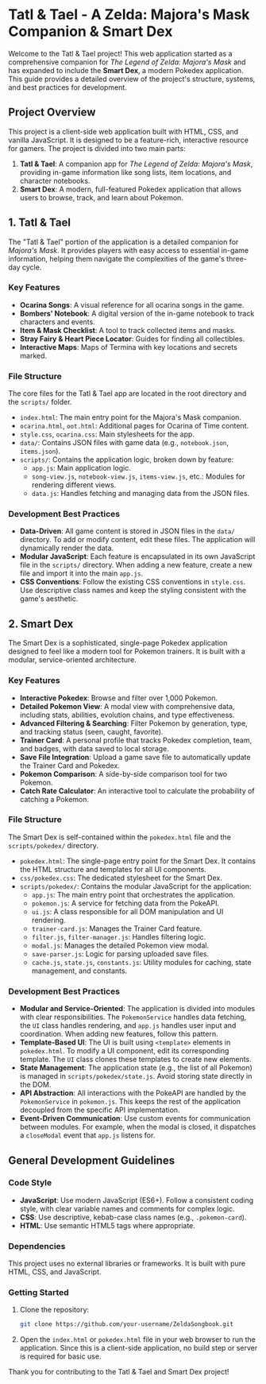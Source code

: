 # Tatl & Tael - A Zelda: Majora's Mask Companion & Smart Dex

Welcome to the Tatl & Tael project! This web application started as a comprehensive companion for *The Legend of Zelda: Majora's Mask* and has expanded to include the **Smart Dex**, a modern Pokedex application. This guide provides a detailed overview of the project's structure, systems, and best practices for development.

## Project Overview

This project is a client-side web application built with HTML, CSS, and vanilla JavaScript. It is designed to be a feature-rich, interactive resource for gamers. The project is divided into two main parts:

1.  **Tatl & Tael**: A companion app for *The Legend of Zelda: Majora's Mask*, providing in-game information like song lists, item locations, and character notebooks.
2.  **Smart Dex**: A modern, full-featured Pokedex application that allows users to browse, track, and learn about Pokemon.

## 1. Tatl & Tael

The "Tatl & Tael" portion of the application is a detailed companion for *Majora's Mask*. It provides players with easy access to essential in-game information, helping them navigate the complexities of the game's three-day cycle.

### Key Features

*   **Ocarina Songs**: A visual reference for all ocarina songs in the game.
*   **Bombers' Notebook**: A digital version of the in-game notebook to track characters and events.
*   **Item & Mask Checklist**: A tool to track collected items and masks.
*   **Stray Fairy & Heart Piece Locator**: Guides for finding all collectibles.
*   **Interactive Maps**: Maps of Termina with key locations and secrets marked.

### File Structure

The core files for the Tatl & Tael app are located in the root directory and the `scripts/` folder.

*   `index.html`: The main entry point for the Majora's Mask companion.
*   `ocarina.html`, `oot.html`: Additional pages for Ocarina of Time content.
*   `style.css`, `ocarina.css`: Main stylesheets for the app.
*   `data/`: Contains JSON files with game data (e.g., `notebook.json`, `items.json`).
*   `scripts/`: Contains the application logic, broken down by feature:
    *   `app.js`: Main application logic.
    *   `song-view.js`, `notebook-view.js`, `items-view.js`, etc.: Modules for rendering different views.
    *   `data.js`: Handles fetching and managing data from the JSON files.

### Development Best Practices

*   **Data-Driven**: All game content is stored in JSON files in the `data/` directory. To add or modify content, edit these files. The application will dynamically render the data.
*   **Modular JavaScript**: Each feature is encapsulated in its own JavaScript file in the `scripts/` directory. When adding a new feature, create a new file and import it into the main `app.js`.
*   **CSS Conventions**: Follow the existing CSS conventions in `style.css`. Use descriptive class names and keep the styling consistent with the game's aesthetic.

## 2. Smart Dex

The Smart Dex is a sophisticated, single-page Pokedex application designed to feel like a modern tool for Pokemon trainers. It is built with a modular, service-oriented architecture.

### Key Features

*   **Interactive Pokedex**: Browse and filter over 1,000 Pokemon.
*   **Detailed Pokemon View**: A modal view with comprehensive data, including stats, abilities, evolution chains, and type effectiveness.
*   **Advanced Filtering & Searching**: Filter Pokemon by generation, type, and tracking status (seen, caught, favorite).
*   **Trainer Card**: A personal profile that tracks Pokedex completion, team, and badges, with data saved to local storage.
*   **Save File Integration**: Upload a game save file to automatically update the Trainer Card and Pokedex.
*   **Pokemon Comparison**: A side-by-side comparison tool for two Pokemon.
*   **Catch Rate Calculator**: An interactive tool to calculate the probability of catching a Pokemon.

### File Structure

The Smart Dex is self-contained within the `pokedex.html` file and the `scripts/pokedex/` directory.

*   `pokedex.html`: The single-page entry point for the Smart Dex. It contains the HTML structure and templates for all UI components.
*   `css/pokedex.css`: The dedicated stylesheet for the Smart Dex.
*   `scripts/pokedex/`: Contains the modular JavaScript for the application:
    *   `app.js`: The main entry point that orchestrates the application.
    *   `pokemon.js`: A service for fetching data from the PokeAPI.
    *   `ui.js`: A class responsible for all DOM manipulation and UI rendering.
    *   `trainer-card.js`: Manages the Trainer Card feature.
    *   `filter.js`, `filter-manager.js`: Handles filtering logic.
    *   `modal.js`: Manages the detailed Pokemon view modal.
    *   `save-parser.js`: Logic for parsing uploaded save files.
    *   `cache.js`, `state.js`, `constants.js`: Utility modules for caching, state management, and constants.

### Development Best Practices

*   **Modular and Service-Oriented**: The application is divided into modules with clear responsibilities. The `PokemonService` handles data fetching, the `UI` class handles rendering, and `app.js` handles user input and coordination. When adding new features, follow this pattern.
*   **Template-Based UI**: The UI is built using `<template>` elements in `pokedex.html`. To modify a UI component, edit its corresponding template. The `UI` class clones these templates to create new elements.
*   **State Management**: The application state (e.g., the list of all Pokemon) is managed in `scripts/pokedex/state.js`. Avoid storing state directly in the DOM.
*   **API Abstraction**: All interactions with the PokeAPI are handled by the `PokemonService` in `pokemon.js`. This keeps the rest of the application decoupled from the specific API implementation.
*   **Event-Driven Communication**: Use custom events for communication between modules. For example, when the modal is closed, it dispatches a `closeModal` event that `app.js` listens for.

## General Development Guidelines

### Code Style

*   **JavaScript**: Use modern JavaScript (ES6+). Follow a consistent coding style, with clear variable names and comments for complex logic.
*   **CSS**: Use descriptive, kebab-case class names (e.g., `.pokemon-card`).
*   **HTML**: Use semantic HTML5 tags where appropriate.

### Dependencies

This project uses no external libraries or frameworks. It is built with pure HTML, CSS, and JavaScript.

### Getting Started

1.  Clone the repository:
    ```bash
    git clone https://github.com/your-username/ZeldaSongbook.git
    ```
2.  Open the `index.html` or `pokedex.html` file in your web browser to run the application. Since this is a client-side application, no build step or server is required for basic use.

Thank you for contributing to the Tatl & Tael and Smart Dex project!
